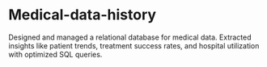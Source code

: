 # Medical-data-history
Designed and managed a relational database for medical data. Extracted insights like patient trends, treatment success rates, and hospital utilization with optimized SQL queries.
